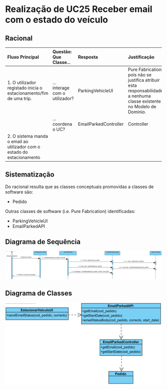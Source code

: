 
# Realização de UC25 Receber email com o estado do veículo

## Racional

| Fluxo Principal    | Questão: Que Classe...     | Resposta         | Justificação     |
|:-----------------------|:---------------|:-------------|:----------------------|
| 1. O utilizador registado inicia o estacionamento/fim de uma trip. | ... interage com o utilizador? | ParkingVehicleUI| Pure Fabrication, pois não se justifica atribuir esta responsabilidade a nenhuma classe existente no Modelo de Domínio. |
|| ... coordena o UC?                                   | EmailParkedController | Controller                                  
| 2.	O sistema manda o email ao utilizador com o estado do estacionamento ||||
## Sistematização ##

 Do racional resulta que as classes conceptuais promovidas a classes de software são:

 * Pedido

Outras classes de software (i.e. Pure Fabrication) identificadas:  

 * ParkingVehicleUI                                 
 * EmailParkedAPI                                 

##	Diagrama de Sequência

![SD_UC25](SD_UC25.png)

##	Diagrama de Classes

![CD_UC25](CD_UC25.png)

